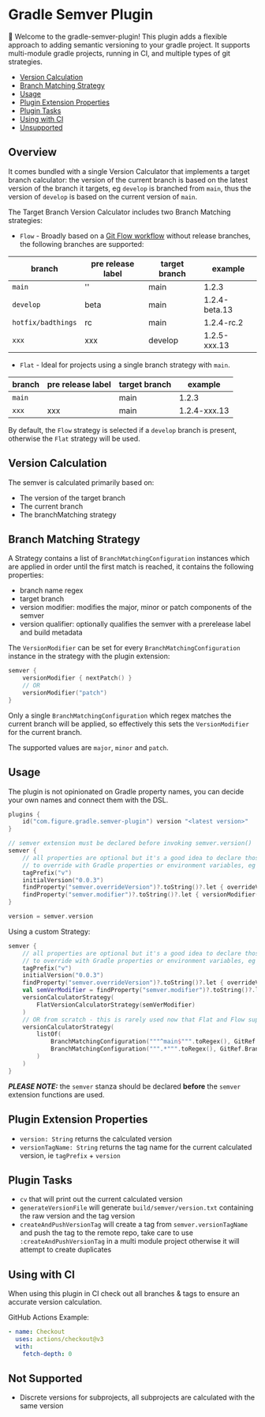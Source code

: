 # Gradle Semver Plugin

:wave: Welcome to the gradle-semver-plugin!
This plugin adds a flexible approach to adding semantic versioning to your gradle project.
It supports multi-module gradle projects, running in CI, and multiple types of git strategies.



- [Version Calculation](#version-calculation)
- [Branch Matching Strategy](#branch-matching-strategy)
- [Usage](#usage)
- [Plugin Extension Properties](#plugin-extension-properties)
- [Plugin Tasks](#plugin-tasks)
- [Using with CI](#using-with-ci)
- [Unsupported](#not-supported)     

## Overview
It comes bundled with a single Version Calculator that implements a target branch calculator: the version of the current branch is based on the latest version of the branch it targets, eg `develop` is branched from `main`, thus the version of `develop` is based on the current version of `main`. 

The Target Branch Version Calculator includes two Branch Matching strategies: 
- `Flow` - Broadly based on a [Git Flow workflow](https://nvie.com/posts/a-successful-git-branching-model/) without release branches, the following branches are supported:

| branch                   | pre release label | target branch | example                |
|--------------------------|-------------------|---------------|------------------------|
| `main`                   | ''                | main          | 1.2.3                  |
| `develop`                | beta              | main          | 1.2.4-beta.13          |
| `hotfix/badthings`       | rc                | main          | 1.2.4-rc.2             |
| `xxx`                    | xxx               | develop       | 1.2.5-xxx.13           |

- `Flat` - Ideal for projects using a single branch strategy with `main`.

| branch | pre release label | target branch | example      |
|--------|-------------------|---------------|--------------|
| `main` |                   | main          | 1.2.3        |
| `xxx`  | xxx               | main          | 1.2.4-xxx.13 |


By default, the `Flow` strategy is selected if a `develop` branch is present, otherwise the `Flat` strategy will be used.

## Version Calculation

The semver is calculated primarily based on:
- The version of the target branch
- The current branch
- The branchMatching strategy 

## Branch Matching Strategy

A Strategy contains a list of `BranchMatchingConfiguration` instances which are applied in order until the first match is reached, it contains the following properties:
  - branch name regex
  - target branch
  - version modifier: modifies the major, minor or patch components of the semver
  - version qualifier: optionally qualifies the semver with a prerelease label and build metadata

The `VersionModifier` can be set for every `BranchMatchingConfiguration` instance in the strategy with the plugin extension:

```kotlin
semver {
    versionModifier { nextPatch() }
    // OR
    versionModifier("patch")
}
```
Only a single `BranchMatchingConfiguration` which regex matches the current branch will be applied, so effectively this sets the `VersionModifier` for the current branch.

The supported values are `major`, `minor` and `patch`. 

## Usage

The plugin is not opinionated on Gradle property names, you can decide your own names and connect them with the DSL.

```kotlin
plugins {
    id("com.figure.gradle.semver-plugin") version "<latest version>"
}

// semver extension must be declared before invoking semver.version()  
semver {
    // all properties are optional but it's a good idea to declare those that you would want  
    // to override with Gradle properties or environment variables, eg "overrideVersion" below
    tagPrefix("v")
    initialVersion("0.0.3")
    findProperty("semver.overrideVersion")?.toString()?.let { overrideVersion(it) }
    findProperty("semver.modifier")?.toString()?.let { versionModifier(buildVersionModifier(it)) } // this is only used for non user defined strategies, ie predefined Flow or Flat
}

version = semver.version
```
Using a custom Strategy: 
```kotlin
semver {
    // all properties are optional but it's a good idea to declare those that you would want  
    // to override with Gradle properties or environment variables, eg "overrideVersion" below
    tagPrefix("v")
    initialVersion("0.0.3")
    findProperty("semver.overrideVersion")?.toString()?.let { overrideVersion(it) }
    val semVerModifier = findProperty("semver.modifier")?.toString()?.let { buildVersionModifier(it) } ?: { nextMinor() }
    versionCalculatorStrategy(
        FlatVersionCalculatorStrategy(semVerModifier)
    )
    // OR from scratch - this is rarely used now that Flat and Flow support anything - .*
    versionCalculatorStrategy(
        listOf(
            BranchMatchingConfiguration("""^main$""".toRegex(), GitRef.Branch.Main, { "" to "" }, semVerModifier),
            BranchMatchingConfiguration(""".*""".toRegex(), GitRef.Branch.Main, { preReleaseWithCommitCount(it, GitRef.Branch.Main, it.sanitizedNameWithoutPrefix()) to "" }, semVerModifier),
        )
    )
}
```

_**PLEASE NOTE:**_ the `semver` stanza should be declared **before** the `semver` extension functions are used.

## Plugin Extension Properties
- `version: String` returns the calculated version
- `versionTagName: String` returns the tag name for the current calculated version, ie `tagPrefix` + `version`   

## Plugin Tasks 
- `cv` that will print out the current calculated version
- `generateVersionFile` will generate `build/semver/version.txt` containing the raw version and the tag version
- `createAndPushVersionTag` will create a tag from `semver.versionTagName` and push the tag to the remote repo, take care to use `:createAndPushVersionTag` in a multi module project otherwise it will attempt to create duplicates 

## Using with CI

When using this plugin in CI check out all branches & tags to ensure an accurate version calculation. 

GitHub Actions Example:
```yaml
- name: Checkout
  uses: actions/checkout@v3
  with:
    fetch-depth: 0
```

## Not Supported
- Discrete versions for subprojects, all subprojects are calculated with the same version
